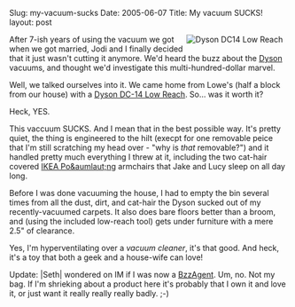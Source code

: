 Slug: my-vacuum-sucks
Date: 2005-06-07
Title: My vacuum SUCKS!
layout: post

<a href="http://www.dyson.com/range/feature_frame.asp?model=DC14-LOWREACH"><img align="right" alt="Dyson DC14 Low Reach" border="0" class="at-xid-6a010534988cd3970b0120a5b3616f970c" src="http://steveivy.typepad.com/.a/6a010534988cd3970b0120a5b3616f970c-pi" style="margin: 0 10px 10px 0;" /></a>

After 7-ish years of using the vacuum we got when we got married, Jodi and I finally decided that it just wasn&#39;t cutting it anymore. We&#39;d heard the buzz about the <a href="http://dyson.com">Dyson</a> vacuums, and thought we&#39;d investigate this multi-hundred-dollar marvel.

Well, we talked ourselves into it. We came home from Lowe&#39;s (half a block from our house) with a <a href="http://www.dyson.com/range/feature_frame.asp?model=DC14-LOWREACH">Dyson DC-14 Low Reach</a>. So... was it worth it?

Heck, YES.

This vaccuum SUCKS. And I mean that in the best possible way. It&#39;s pretty quiet, the thing is engineered to the hilt (execpt for one removable peice that I&#39;m still scratching my head over - &quot;why is *that* removable?&quot;) and it handled pretty much everything I threw at it, including the two cat-hair covered <a href="http://www.ikea.com/webapp/wcs/stores/servlet/ProductDisplay?storeId=12&amp;langId=-1&amp;catalogId=10101&amp;productId=11055">IKEA Po&aumlaut;ng</a> armchairs that Jake and Lucy sleep on all day long.

Before I was done vacuuming the house, I had to empty the bin several times from all the dust, dirt, and cat-hair the Dyson sucked out of my recently-vacuumed carpets. It also does bare floors better than a broom, and (using the included low-reach tool) gets under furniture with a mere 2.5&quot; of clearance.

Yes, I&#39;m hyperventilating over a *vacuum cleaner*, it&#39;s that good. And heck, it&#39;s a toy that both a geek and a house-wife can love!

Update: |Seth| wondered on IM if I was now a <a href="http://www.bzzagent.com/index.jsp">BzzAgent</a>. Um, no. Not my bag. If I&#39;m shrieking about a product here it&#39;s probably that I own it and love it, or just want it really really really badly. ;-)
